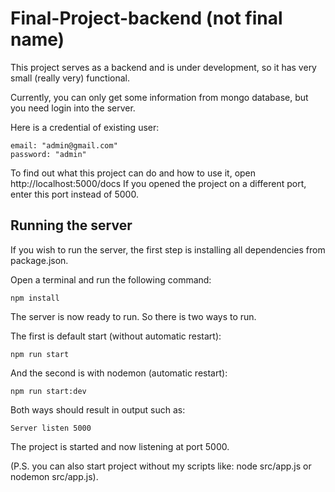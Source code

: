 # Final-Project-backend (not final name)

This project serves as a backend and is under development, so it has very small (really very) functional.

Currently, you can only get some information from mongo database, but you need login into the server. 

Here is a credential of existing user:

```
email: "admin@gmail.com"
password: "admin"
```

To find out what this project can do and how to use it, open http://localhost:5000/docs
If you opened the project on a different port, enter this port instead of 5000.

## Running the server
If you wish to run the server, the first step is installing all dependencies from package.json.

Open a terminal and run the following command:

```
npm install 
```

The server is now ready to run. So there is two ways to run. 

The first is default start (without automatic restart):

```
npm run start
```

And the second is with nodemon (automatic restart):

```
npm run start:dev
```

Both ways should result in output such as:

```
Server listen 5000
```

The project is started and now listening at port 5000.

(P.S. you can also start project without my scripts like: node src/app.js or nodemon src/app.js).
